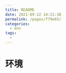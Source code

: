 ```yaml
---
title: README
date: 2021-09-22 14:21:38
permalink: /pages/f79e65/
categories:
  - env
tags:
  - 
---
```

# 环境
